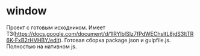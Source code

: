 # window
Проект с готовым исходником. Имеет ТЗ(https://docs.google.com/document/d/1lRYlblSIz7fPdWEChsItL8jdS3ltTR6K-FxB2rHVHBY/edit).
Готовая сборка package.json и gulpfile.js. Полностью на нативном js.
